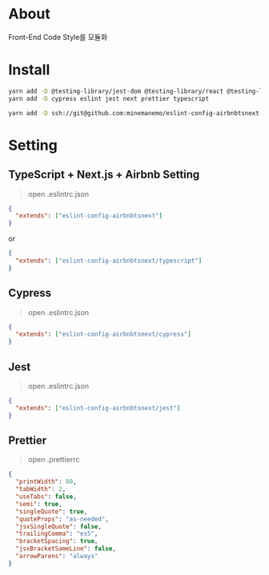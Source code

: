 # About

Front-End Code Style를 모듈화

# Install

```bash
yarn add -D @testing-library/jest-dom @testing-library/react @testing-library/cypress
yarn add -D cypress eslint jest next prettier typescript

yarn add -D ssh://git@github.com:minemanemo/eslint-config-airbnbtsnext.git
```

# Setting

## TypeScript + Next.js + Airbnb Setting

> open .eslintrc.json

```json
{
  "extends": ["eslint-config-airbnbtsnext"]
}
```

or

```json
{
  "extends": ["eslint-config-airbnbtsnext/typescript"]
}
```

## Cypress

> open .eslintrc.json

```json
{
  "extends": ["eslint-config-airbnbtsnext/cypress"]
}
```

## Jest

> open .eslintrc.json

```json
{
  "extends": ["eslint-config-airbnbtsnext/jest"]
}
```

## Prettier

> open .prettierrc

```json
{
  "printWidth": 80,
  "tabWidth": 2,
  "useTabs": false,
  "semi": true,
  "singleQuote": true,
  "quoteProps": "as-needed",
  "jsxSingleQuote": false,
  "trailingComma": "es5",
  "bracketSpacing": true,
  "jsxBracketSameLine": false,
  "arrowParens": "always"
}
```
